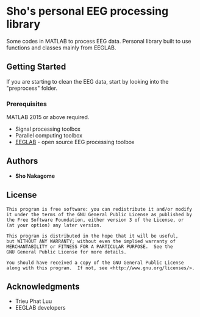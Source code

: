 # Sho's personal EEG processing library

Some codes in MATLAB to process EEG data. Personal library built to use functions and classes mainly from EEGLAB.

## Getting Started

If you are starting to clean the EEG data, start by looking into the "preprocess" folder.

### Prerequisites

MATLAB 2015 or above required.
* Signal processing toolbox
* Parallel computing toolbox
* [EEGLAB](https://sccn.ucsd.edu/eeglab/) - open source EEG processing toolbox

## Authors

* **Sho Nakagome**

## License

	This program is free software: you can redistribute it and/or modify
    it under the terms of the GNU General Public License as published by
    the Free Software Foundation, either version 3 of the License, or
    (at your option) any later version.

    This program is distributed in the hope that it will be useful,
    but WITHOUT ANY WARRANTY; without even the implied warranty of
    MERCHANTABILITY or FITNESS FOR A PARTICULAR PURPOSE.  See the
    GNU General Public License for more details.

    You should have received a copy of the GNU General Public License
    along with this program.  If not, see <http://www.gnu.org/licenses/>.

## Acknowledgments

* Trieu Phat Luu
* EEGLAB developers


